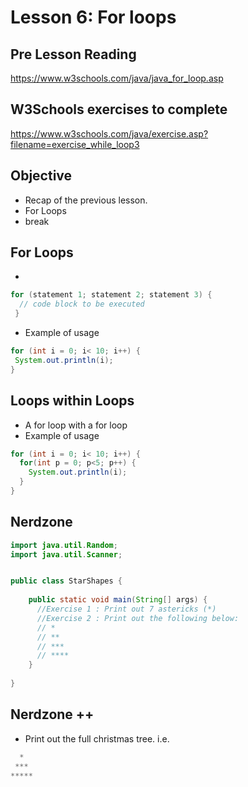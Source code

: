 # Lesson 6: For loops
## Pre Lesson Reading
https://www.w3schools.com/java/java_for_loop.asp

## W3Schools exercises to complete
https://www.w3schools.com/java/exercise.asp?filename=exercise_while_loop3

## Objective
* Recap of the previous lesson.
* For Loops
* break

## For Loops
* 
```java
for (statement 1; statement 2; statement 3) {
  // code block to be executed
 }
```
* Example of usage
```java
for (int i = 0; i< 10; i++) {
 System.out.println(i);
}
```


## Loops within Loops
* A for loop with a for loop
* Example of usage
```java
for (int i = 0; i< 10; i++) {
  for(int p = 0; p<5; p++) {
    System.out.println(i);
  }
}
```

## Nerdzone

```java
import java.util.Random;
import java.util.Scanner;


public class StarShapes {
    
    public static void main(String[] args) {
      //Exercise 1 : Print out 7 astericks (*)
      //Exercise 2 : Print out the following below:
      // *
      // **
      // ***
      // ****
    }
    
}
```

## Nerdzone ++
* Print out the full christmas tree.
i.e.
```java
  *
 ***
*****
```




